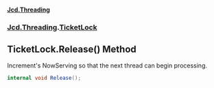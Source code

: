 #### [Jcd.Threading](index.md 'index')
### [Jcd.Threading](Jcd.Threading.md 'Jcd.Threading').[TicketLock](TicketLock.md 'Jcd.Threading.TicketLock')

## TicketLock.Release() Method

Increment's NowServing so that the next thread
can begin processing.

```csharp
internal void Release();
```